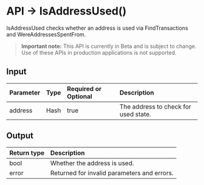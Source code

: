 # API -> IsAddressUsed()
IsAddressUsed checks whether an address is used via FindTransactions and WereAddressesSpentFrom.
> **Important note:** This API is currently in Beta and is subject to change. Use of these APIs in production applications is not supported.


## Input

| Parameter       | Type | Required or Optional | Description |
|:---------------|:--------|:--------| :--------|
| address | Hash | true | The address to check for used state.  |




## Output

| Return type     | Description |
|:---------------|:--------|
| bool | Whether the address is used. |
| error | Returned for invalid parameters and errors. |



